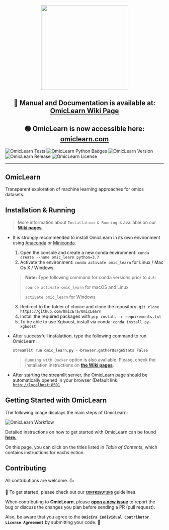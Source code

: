 <p align="center"> <img src="https://user-images.githubusercontent.com/49681382/101802266-48204a00-3b20-11eb-85ec-08c123fca79e.png" height="270" width="277" /> </p>
<h2 align="center"> 📰 Manual and Documentation is available at: <a href="https://github.com/OmicEra/OmicLearn/wiki" target="_blank">OmicLearn Wiki Page </a> </h2>
<h2 align="center"> 🟢 OmicLearn is now accessible here: <a href="http://omiclearn.com/" target="_blank">omiclearn.com</a> </h2>

![OmicLearn Tests](https://github.com/OmicEra/OmicLearn/workflows/OmicLearn%20Tests/badge.svg)
![OmicLearn Python Badges](https://img.shields.io/badge/Tested_with_Python-3.7-blue)
![OmicLearn Version](https://img.shields.io/badge/Release-v1.0.0-orange)
![OmicLearn Release](https://img.shields.io/badge/Release%20Date-February%202021-green)
![OmicLearn License](https://img.shields.io/badge/License-Apache%202.0-blue.svg)

---

## OmicLearn

Transparent exploration of machine learning approaches for omics datasets.

## Installation & Running

> More information about `Installation & Running` is available on our **[Wiki pages](https://github.com/OmicEra/OmicLearn/wiki/HOW-TO:-Installation-&-Running)**.

- It is strongly recommended to install OmicLearn in its own environment using [Anaconda](https://docs.conda.io/projects/conda/en/latest/user-guide/install/) or [Miniconda](https://docs.conda.io/en/latest/miniconda.html).

  1. Open the console and create a new conda environment: `conda create --name omic_learn python=3.7`
  2. Activate the environment: `conda activate omic_learn` for Linux / Mac Os X / Windows
  
  
  > **Note:** Type following command for conda versions prior to `4.6`:
  >
  > `source activate omic_learn` for macOS and Linux
  >
  > `activate omic_learn` for Windows

  3. Redirect to the folder of choice and clone the repository: `git clone https://github.com/OmicEra/OmicLearn`
  4. Install the required packages with `pip install -r requirements.txt`
  5. To be able to use Xgboost, install via conda: `conda install py-xgboost`

- After successfull instalattion, type the following command to run OmicLearn:

  `streamlit run omic_learn.py --browser.gatherUsageStats False`
  
  > `Running with Docker` option is also available. Please, check the installation instructions on **[the Wiki pages](https://github.com/OmicEra/OmicLearn/wiki/INSTALLATION-%26-RUNNING/)**.
  
 - After starting the streamlit server, the OmicLearn page should be automatically opened in your browser (Default link: [`http://localhost:8501`](http://localhost:8501) 

## Getting Started with OmicLearn

The following image displays the main steps of OmicLearn:

![OmicLearn Workflow](https://user-images.githubusercontent.com/49681382/91734594-cb421380-ebb3-11ea-91fa-8acc8826ae7b.png)

Detailed instructions on how to get started with OmicLearn can be found **[here.](https://github.com/OmicEra/OmicLearn/wiki/HOW-TO:-Using)**

On this page, you can click on the titles listed in *Table of Contents*, which contains instructions for eachs ection.

## Contributing
All contributions are welcome. 👍

📰 To get started, please check out our **[`CONTRIBUTING`](https://github.com/OmicEra/OmicLearn/blob/master/CONTRIBUTING.md)** guidelines. 

When contributing to **OmicLearn**, please **[open a new issue](https://github.com/OmicEra/OmicLearn/issues/new/choose)** to report the bug or discuss the changes you plan before sending a PR (pull request).

Also, be aware that you agree to the **`OmicEra Individual Contributor License Agreement`** by submitting your code. 🤝
